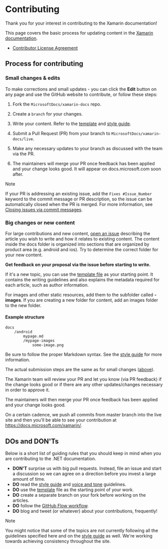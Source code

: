 # Contributing

Thank you for your interest in contributing to the Xamarin documentation!

This page covers the basic process for updating content in the [Xamarin documentation](https://docs.microsoft.com/xamarin).

* [Contributor License Agreement](LICENSE)

## Process for contributing

### Small changes & edits

To make corrections and small updates - you can click the **Edit** button on any page and use the GitHub website to contribute, or follow these steps:

1. Fork the `MicrosoftDocs/xamarin-docs` repo.

2. Create a `branch` for your changes.

3. Write your content. Refer to the [template](contributing-guidelines/template.md) and [style guide](contributing-guidelines/voice-tone.md).

4. Submit a Pull Request (PR) from your branch to `MicrosoftDocs/xamarin-docs/live`.

5. Make any necessary updates to your branch as discussed with the team via the PR.

6. The maintainers will merge your PR once feedback has been applied and your change looks good. It will appear on docs.microsoft.com soon after.


> [!NOTE]
> If your PR is addressing an existing issue, add the `Fixes #Issue_Number` keyword to the commit message or PR description, so the issue can be automatically closed when the PR is merged. For more information, see [Closing issues via commit messages](https://help.github.com/articles/closing-issues-via-commit-messages/).


### Big changes or new content

For large contributions and new content, [open an issue](https://github.com/MicrosoftDocs/xamarin-docs/issues) describing the article you wish to write and how it relates to existing content. The content inside the docs folder is organized into sections that are organized by product area (e.g. android and ios). Try to determine the correct folder for your new content. 

**Get feedback on your proposal via the issue before starting to write.**

If it's a new topic, you can use the [template file](../contributing-guidelines/template.md) as your starting point. It contains the writing guidelines and also explains the metadata required for each article, such as author information.

For images and other static resources, add them to the subfolder called **<mypage>-images**. If you are creating a new folder for content, add an images folder to the new folder.

#### Example structure

```
docs
    /android
        mypage.md
        /mypage-images
            some-image.png
```

Be sure to follow the proper Markdown syntax. See the [style guide](../contributing-guidelines/template.md) for more information.

The actual submission steps are the same as for small changes ([above](#process-for-contributing)).

The Xamarin team will review your PR and let you know (via PR feedback) if the change looks good or if there are any other updates/changes necessary in order to approve it.

The maintainers will then merge your PR once feedback has been applied and your change looks good.

On a certain cadence, we push all commits from master branch into the live site and then you'll be able to see your contribution at https://docs.microsoft.com/xamarin/.

## DOs and DON'Ts

Below is a short list of guiding rules that you should keep in mind when you are contributing to the .NET documentation.

- **DON'T** surprise us with big pull requests. Instead, file an issue and start a discussion so we can agree on a direction before you invest a large amount of time.
- **DO** read the [style guide](contributing-guidelines/template.md) and [voice and tone](contributing-guidelines/voice-tone.md) guidelines.
- **DO** use the [template](contributing-guidelines/template.md) file as the starting point of your work.
- **DO** create a separate branch on your fork before working on the articles.
- **DO** follow the [GitHub Flow workflow](https://guides.github.com/introduction/flow/).
- **DO** blog and tweet (or whatever) about your contributions, frequently!

> [!NOTE]
> You might notice that some of the topics are not currently following all the guidelines specified here and on the [style guide](contributing-guidelines/template.md) as well. We're working towards achieving consistency throughout the site. 



